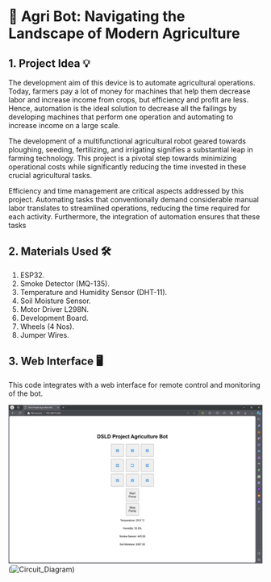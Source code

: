 # 🌾 Agri Bot: Navigating the Landscape of Modern Agriculture

## 1. Project Idea 💡

The development aim of this device is to automate agricultural operations. Today, farmers pay a lot of money for machines that help them decrease labor and increase income from crops, but efficiency and profit are less. Hence, automation is the ideal solution to decrease all the failings by developing machines that perform one operation and automating to increase income on a large scale.

The development of a multifunctional agricultural robot geared towards ploughing, seeding, fertilizing, and irrigating signifies a substantial leap in farming technology. This project is a pivotal step towards minimizing operational costs while significantly reducing the time invested in these crucial agricultural tasks.

Efficiency and time management are critical aspects addressed by this project. Automating tasks that conventionally demand considerable manual labor translates to streamlined operations, reducing the time required for each activity. Furthermore, the integration of automation ensures that these tasks

## 2. Materials Used 🛠️

1. ESP32.
2. Smoke Detector (MQ-135).
3. Temperature and Humidity Sensor (DHT-11).
4. Soil Moisture Sensor.
5. Motor Driver L298N.
6. Development Board.
7. Wheels (4 Nos).
8. Jumper Wires.

## 3. Web Interface 🖥️

This code integrates with a web interface for remote control and monitoring of the bot.

![Web Interface](image.png)
(![Circuit_Diagram](https://github.com/user-attachments/assets/20777b30-8bee-41fa-ade5-1b8b1e9b696d))
